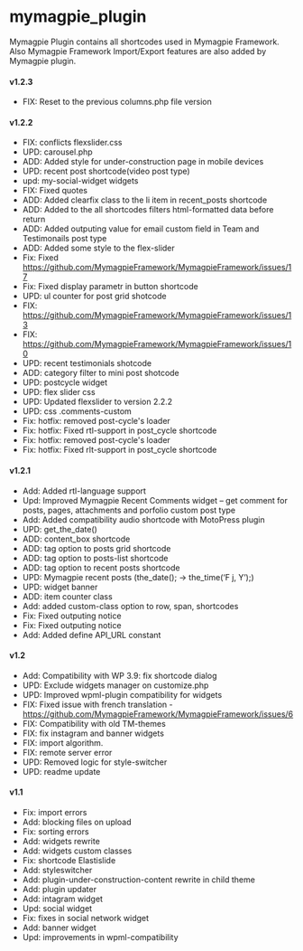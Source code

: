 mymagpie_plugin
=============

Mymagpie Plugin contains all shortcodes used in Mymagpie Framework. Also Mymagpie Framework Import/Export features are also added by Mymagpie plugin.

#### v1.2.3 ####
* FIX: Reset to the previous columns.php file version

#### v1.2.2 ####

* FIX: conflicts flexslider.css
* UPD: carousel.php
* ADD: Added style for under-construction page in mobile devices
* UPD: recent post shortcode(video post type)
* upd: my-social-widget widgets
* FIX: Fixed quotes
* ADD: Added clearfix class to the li item in recent_posts shortcode
* ADD: Added to the all shortcodes filters html-formatted data before return
* ADD: Added outputing value for email custom field in Team and Testimonails post type
* ADD: Added some style to the flex-slider
* Fix: Fixed https://github.com/MymagpieFramework/MymagpieFramework/issues/17
* Fix: Fixed display parametr in button shortcode
* UPD: ul counter for post grid shotcode
* FIX: https://github.com/MymagpieFramework/MymagpieFramework/issues/13
* FIX: https://github.com/MymagpieFramework/MymagpieFramework/issues/10
* UPD: recent testimonials shotcode
* ADD: category filter to mini post shotcode
* UPD: postcycle widget
* UPD: flex slider css
* UPD: Updated flexslider to version 2.2.2
* UPD: css .comments-custom
* Fix: hotfix: removed post-cycle's loader
* Fix: hotfix: Fixed rtl-support in post_cycle shortcode
* Fix: hotfix: removed post-cycle's loader
* Fix: hotfix: Fixed rlt-support in post_cycle shortcode


#### v1.2.1 ####

* Add: Added rtl-language support
* Upd: Improved Mymagpie Recent Comments widget – get comment for posts, pages, attachments and porfolio custom post type
* Add: Added compatibility audio shortcode with MotoPress plugin
* UPD: get_the_date()
* ADD: content_box shortcode
* ADD: tag option to posts grid shortcode
* ADD: tag option to posts-list shortcode
* ADD: tag option to recent posts shortcode
* UPD: Mymagpie recent posts (the_date(); -> the_time(‘F j, Y’);)
* UPD: widget banner
* ADD: item counter class
* Add: added custom-class option to row, span, shortcodes
* Fix: Fixed outputing notice
* Fix: Fixed outputing notice
* Add: Added define API_URL constant


#### v1.2 ####

* Add: Compatibility with WP 3.9: fix shortcode dialog
* UPD: Exclude widgets manager on customize.php
* UPD: Improved wpml-plugin compatibility for widgets
* FIX: Fixed issue with french translation - https://github.com/MymagpieFramework/MymagpieFramework/issues/6
* FIX: Compatibility with old TM-themes
* FIX: fix instagram and banner widgets
* FIX: import algorithm.
* FIX: remote server error
* UPD: Removed logic for style-switcher
* UPD: readme update


#### v1.1 ####

* Fix: import errors
* Add: blocking files on upload
* Fix: sorting errors
* Add: widgets rewrite
* Add: widgets custom classes
* Fix: shortcode Elastislide
* Add: styleswitcher
* Add: plugin-under-construction-content rewrite in child theme
* Add: plugin updater
* Add: intagram widget
* Upd: social widget
* Fix: fixes in social network widget
* Add: banner widget
* Upd: improvements in wpml-compatibility